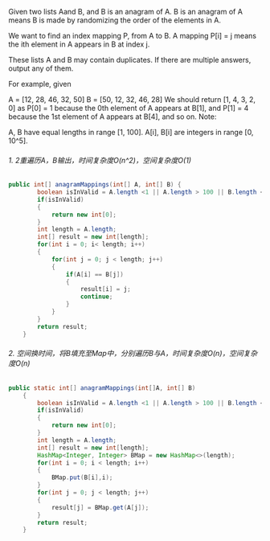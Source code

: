 Given two lists Aand B, and B is an anagram of A. B is an anagram of A means B is made by randomizing the order of the elements in A.

We want to find an index mapping P, from A to B. A mapping P[i] = j means the ith element in A appears in B at index j.

These lists A and B may contain duplicates. If there are multiple answers, output any of them.

For example, given

A = [12, 28, 46, 32, 50]
B = [50, 12, 32, 46, 28]
We should return
[1, 4, 3, 2, 0]
as P[0] = 1 because the 0th element of A appears at B[1], and P[1] = 4 because the 1st element of A appears at B[4], and so on.
Note:

A, B have equal lengths in range [1, 100].
A[i], B[i] are integers in range [0, 10^5].


###### 1. 2重遍历A，B输出，时间复杂度O(n^2)，空间复杂度O(1)

```java
public int[] anagramMappings(int[] A, int[] B) {
        boolean isInValid = A.length <1 || A.length > 100 || B.length < 1 || B.length > 100 || A.length != B.length;
        if(isInValid)
        {
            return new int[0];
        }
        int length = A.length;
        int[] result = new int[length];
        for(int i = 0; i< length; i++)
        {
            for(int j = 0; j < length; j++)
            {
                if(A[i] == B[j])
                {
                    result[i] = j;
                    continue;
                }
            }
        }
        return result;
    }
```

###### 2. 空间换时间，将B填充至Map中，分别遍历B与A，时间复杂度O(n)，空间复杂度O(n)

```java
public static int[] anagramMappings(int[]A, int[] B)
    {
        boolean isInValid = A.length <1 || A.length > 100 || B.length < 1 || B.length > 100 || A.length != B.length;
        if(isInValid)
        {
            return new int[0];
        }
        int length = A.length;
        int[] result = new int[length];
        HashMap<Integer, Integer> BMap = new HashMap<>(length);
        for(int i = 0; i < length; i++)
        {
            BMap.put(B[i],i);
        }
        for(int j = 0; j < length; j++)
        {
            result[j] = BMap.get(A[j]);
        }
        return result;
    }
```
